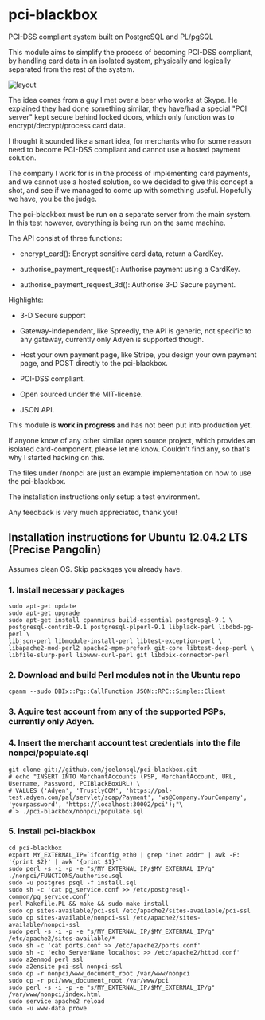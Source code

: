 # pci-blackbox

PCI-DSS compliant system built on PostgreSQL and PL/pgSQL

This module aims to simplify the process of becoming PCI-DSS compliant,
by handling card data in an isolated system, physically and logically
separated from the rest of the system.

![layout](https://raw.github.com/joelonsql/pci-blackbox/master/doc/pci-blackbox.png)

The idea comes from a guy I met over a beer who works at Skype.
He explained they had done something similar,
they have/had a special "PCI server" kept secure behind locked doors,
which only function was to encrypt/decrypt/process card data.

I thought it sounded like a smart idea, for merchants who for some reason
need to become PCI-DSS compliant and cannot use a hosted payment solution.

The company I work for is in the process of implementing card payments,
and we cannot use a hosted solution, so we decided to give this concept a shot,
and see if we managed to come up with something useful.
Hopefully we have, you be the judge.

The pci-blackbox must be run on a separate server from the main system.
In this test however, everything is being run on the same machine.

The API consist of three functions:

- encrypt_card(): Encrypt sensitive card data, return a CardKey.

- authorise_payment_request(): Authorise payment using a CardKey.

- authorise_payment_request_3d(): Authorise 3-D Secure payment.

Highlights:

- 3-D Secure support

- Gateway-independent, like Spreedly, the API is generic, not specific to any gateway, currently only Adyen is supported though.

- Host your own payment page, like Stripe, you design your own payment page, and POST directly to the pci-blackbox.

- PCI-DSS compliant.

- Open sourced under the MIT-license.

- JSON API.

This module is **work in progress** and has not been put into production yet.

If anyone know of any other similar open source project, which provides
an isolated card-component, please let me know. Couldn't find any,
so that's why I started hacking on this.

The files under /nonpci are just an example implementation
on how to use the pci-blackbox.

The installation instructions only setup a test environment.

Any feedback is very much appreciated, thank you!

## Installation instructions for Ubuntu 12.04.2 LTS (Precise Pangolin)

Assumes clean OS. Skip packages you already have.

### 1. Install necessary packages
    sudo apt-get update
    sudo apt-get upgrade
    sudo apt-get install cpanminus build-essential postgresql-9.1 \
    postgresql-contrib-9.1 postgresql-plperl-9.1 libplack-perl libdbd-pg-perl \
    libjson-perl libmodule-install-perl libtest-exception-perl \
    libapache2-mod-perl2 apache2-mpm-prefork git-core libtest-deep-perl \
    libfile-slurp-perl libwww-curl-perl git libdbix-connector-perl

### 2. Download and build Perl modules not in the Ubuntu repo
    cpanm --sudo DBIx::Pg::CallFunction JSON::RPC::Simple::Client

### 3. Aquire test account from any of the supported PSPs, currently only Adyen.

### 4. Insert the merchant account test credentials into the file nonpci/populate.sql
    git clone git://github.com/joelonsql/pci-blackbox.git
    # echo "INSERT INTO MerchantAccounts (PSP, MerchantAccount, URL, Username, Password, PCIBlackBoxURL) \
    # VALUES ('Adyen', 'TrustlyCOM', 'https://pal-test.adyen.com/pal/servlet/soap/Payment', 'ws@Company.YourCompany', 'yourpassword', 'https://localhost:30002/pci');"\
    # > ./pci-blackbox/nonpci/populate.sql

### 5. Install pci-blackbox
    cd pci-blackbox
    export MY_EXTERNAL_IP=`ifconfig eth0 | grep "inet addr" | awk -F: '{print $2}' | awk '{print $1}'`
    sudo perl -s -i -p -e "s/MY_EXTERNAL_IP/$MY_EXTERNAL_IP/g" ./nonpci/FUNCTIONS/authorise.sql
    sudo -u postgres psql -f install.sql
    sudo sh -c 'cat pg_service.conf >> /etc/postgresql-common/pg_service.conf'
    perl Makefile.PL && make && sudo make install
    sudo cp sites-available/pci-ssl /etc/apache2/sites-available/pci-ssl
    sudo cp sites-available/nonpci-ssl /etc/apache2/sites-available/nonpci-ssl
    sudo perl -s -i -p -e "s/MY_EXTERNAL_IP/$MY_EXTERNAL_IP/g" /etc/apache2/sites-available/*
    sudo sh -c 'cat ports.conf >> /etc/apache2/ports.conf'
    sudo sh -c 'echo ServerName localhost >> /etc/apache2/httpd.conf'
    sudo a2enmod perl ssl
    sudo a2ensite pci-ssl nonpci-ssl
    sudo cp -r nonpci/www_document_root /var/www/nonpci
    sudo cp -r pci/www_document_root /var/www/pci
    sudo perl -s -i -p -e "s/MY_EXTERNAL_IP/$MY_EXTERNAL_IP/g" /var/www/nonpci/index.html
    sudo service apache2 reload
    sudo -u www-data prove



